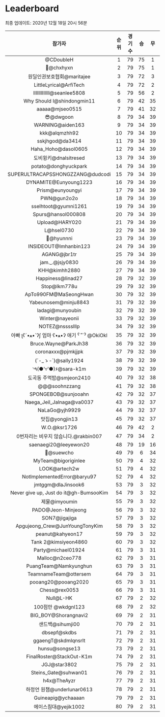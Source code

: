 # Leaderboard
최종 업데이트: 2020년 12월 18일 20시 56분




| 참가자 | 순위 | 경기수 | 승 | 무 | 패 | 승점 |
|:---:|:---:|:---:|:---:|:---:|:---:|:---:|
| @CDoubleH | 1 | 79 | 75 | 1 | 3 | 226 |
| 👑@chxhyxn | 2 | 79 | 75 | 1 | 3 | 226 |
| 원딜인권보호협회@maritajee | 3 | 79 | 72 | 3 | 4 | 219 |
| LittleLyrical@ArfiTech | 4 | 79 | 72 | 2 | 5 | 218 |
| lIIIlllIlIlIl@seanlee5808 | 5 | 79 | 56 | 2 | 21 | 170 |
| Why Should I@shindongmin11 | 6 | 79 | 42 | 35 | 2 | 161 |
| aaaaa@mjseo0515 | 7 | 79 | 41 | 32 | 6 | 155 |
| 😎@dwgoon | 8 | 79 | 34 | 39 | 6 | 141 |
| WARNING@aiden163 | 9 | 79 | 34 | 39 | 6 | 141 |
| kkk@alqmzhh92 | 10 | 79 | 34 | 39 | 6 | 141 |
| sskjhgod@da3414 | 11 | 79 | 34 | 39 | 6 | 141 |
| Haha_Hoho@dasol0605 | 12 | 79 | 34 | 39 | 6 | 141 |
| 도비윙키@dnalsitresed | 13 | 79 | 34 | 39 | 6 | 141 |
| potato@donghyuckpark | 14 | 79 | 34 | 39 | 6 | 141 |
| SUPERULTRACAPSSHONGZZANG@dudcodi | 15 | 79 | 34 | 39 | 6 | 141 |
| DYNAMITE@Eunyoung1223 | 16 | 79 | 34 | 39 | 6 | 141 |
| Prism@eunyoungyi | 17 | 79 | 34 | 39 | 6 | 141 |
| PWN@gun2o2o | 18 | 79 | 34 | 39 | 6 | 141 |
| sselhtoot@gyumni1261 | 19 | 79 | 34 | 39 | 6 | 141 |
| Spurs@hansol000808 | 20 | 79 | 34 | 39 | 6 | 141 |
| Upload@HARY020 | 21 | 79 | 34 | 39 | 6 | 141 |
| L@hsel0730 | 22 | 79 | 34 | 39 | 6 | 141 |
| 🐻@hyunnni | 23 | 79 | 34 | 39 | 6 | 141 |
| INSIDEOUT@Imhanbin123 | 24 | 79 | 34 | 39 | 6 | 141 |
| AGANG@jbr1tr | 25 | 79 | 34 | 39 | 6 | 141 |
| jam._.@jsjy0830 | 26 | 79 | 34 | 39 | 6 | 141 |
| KHH@kimhh2880 | 27 | 79 | 34 | 39 | 6 | 141 |
| Happiness@linad27 | 28 | 79 | 32 | 39 | 8 | 135 |
| Stop@lkm778u | 29 | 79 | 32 | 39 | 8 | 135 |
| ApTo990FM@MaSeongHwan | 30 | 79 | 32 | 39 | 8 | 135 |
| Yabeunosem@minju8843 | 31 | 79 | 32 | 39 | 8 | 135 |
| ladagi@munyoubin | 32 | 79 | 32 | 39 | 8 | 135 |
| Winter@nayeonii | 33 | 79 | 32 | 39 | 8 | 135 |
| NOTEZ@nsssslllp | 34 | 79 | 32 | 39 | 8 | 135 |
|  아빠  ʅʕ´•ﻌ•`ʔʃ  엄마 ʕ•ﻌ•ʔ 애기 ˁ˙˟˙ˀ @OkiOkl | 35 | 79 | 32 | 39 | 8 | 135 |
| Bruce.Wayne@ParkJh38 | 36 | 79 | 32 | 39 | 8 | 135 |
| coronaxxx@pjmkjjpk | 37 | 79 | 32 | 39 | 8 | 135 |
| (´-_ゝ-`)@sally1924 | 38 | 79 | 32 | 39 | 8 | 135 |
| ◝٩(●'▿'●)۶@sara-k1m | 39 | 79 | 32 | 39 | 8 | 135 |
| 도곡동 주먹밥@smjeon2410 | 40 | 79 | 32 | 38 | 9 | 134 |
| @@@soohnzzang | 41 | 79 | 32 | 38 | 9 | 134 |
| SPONGEBOB@sunjooahn | 42 | 79 | 32 | 37 | 10 | 133 |
| Naega_Jeil_Jalnaga@va0037 | 43 | 79 | 32 | 37 | 10 | 133 |
| NaLaGo@yjh9929 | 44 | 79 | 32 | 37 | 10 | 133 |
| 맛집@yongjin13 | 45 | 79 | 32 | 37 | 10 | 133 |
| W.O.@ksr1726 | 46 | 79 | 42 | 2 | 35 | 128 |
| 0번자리는 비우지 않습니다.@rakbin007 | 47 | 79 | 34 | 2 | 43 | 104 |
| saenaegi20@leeyewon20 | 48 | 79 | 19 | 16 | 44 | 73 |
| 👏@suewcho | 49 | 79 | 6 | 34 | 39 | 52 |
| MyTeam@bigoriginlee | 50 | 79 | 4 | 32 | 43 | 44 |
| LOOK@artech2w | 51 | 79 | 4 | 32 | 43 | 44 |
| NotImplementedError@baryu97 | 52 | 79 | 4 | 32 | 43 | 44 |
| jmtggm@dlaJinsook6 | 53 | 79 | 3 | 32 | 44 | 41 |
| Never give up, Just do it@gh-BumsooKim | 54 | 79 | 3 | 32 | 44 | 41 |
| 제물@imyoumin | 55 | 79 | 3 | 32 | 44 | 41 |
| PADO@Jeon-Minjeong | 56 | 79 | 3 | 32 | 44 | 41 |
| SON7@jigajiga | 57 | 79 | 3 | 32 | 44 | 41 |
| Apgujeong_Crew@JunYoungTonyKim | 58 | 79 | 3 | 32 | 44 | 41 |
| peanut@kahyeon17 | 59 | 79 | 3 | 32 | 44 | 41 |
| Tank 2@kimsiyeon4860 | 60 | 79 | 3 | 32 | 44 | 41 |
| Party@michael01924 | 61 | 79 | 3 | 31 | 45 | 40 |
| Malloc@n2ceo778 | 62 | 79 | 3 | 31 | 45 | 40 |
| PuangTeam@Namkyunghun | 63 | 79 | 3 | 31 | 45 | 40 |
| TeamnameTeam@ottersem | 64 | 79 | 3 | 31 | 45 | 40 |
| pooang20@pooang2020 | 65 | 79 | 3 | 31 | 45 | 40 |
| Chess@rex0053 | 66 | 79 | 3 | 31 | 45 | 40 |
| Null@L-HK | 67 | 79 | 2 | 32 | 45 | 38 |
| 100점만 @wkdgnl123 | 68 | 79 | 2 | 32 | 45 | 38 |
| BIG_BOY@Shorangnavi2 | 69 | 79 | 2 | 31 | 46 | 37 |
| 샌드백@sihumji00 | 70 | 79 | 2 | 31 | 46 | 37 |
| dbsepf@skdbs | 71 | 79 | 2 | 31 | 46 | 37 |
| ggaengT@skdmlqnsrlt | 72 | 79 | 2 | 31 | 46 | 37 |
| hunsu@songse13 | 73 | 79 | 2 | 31 | 46 | 37 |
| FinalRoster@StackOut-K1m | 74 | 79 | 2 | 31 | 46 | 37 |
| JGJ@star3802 | 75 | 79 | 2 | 31 | 46 | 37 |
| Steins_Gate@suhwan01 | 76 | 79 | 2 | 31 | 46 | 37 |
| h4x@TheAyzr | 77 | 79 | 2 | 31 | 46 | 37 |
| 하정언 원챔@underlunar0613 | 78 | 79 | 2 | 31 | 46 | 37 |
| Guineapig@ychaaaan | 79 | 79 | 2 | 31 | 46 | 37 |
| 에이스침대@yejik1002 | 80 | 79 | 2 | 31 | 46 | 37 |